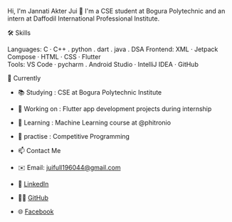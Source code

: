 Hi, I'm Jannati Akter Jui 👋
I'm a CSE student at Bogura Polytechnic and an intern at Daffodil International Professional Institute.



🛠️ Skills

Languages: C · C++ . python . dart . java . DSA
Frontend: XML · Jetpack Compose · HTML · CSS · Flutter  
Tools: VS Code · pycharm . Android Studio · IntelliJ IDEA · GitHub  


🎯 Currently

- 📚 Studying : CSE at Bogura Polytechnic Institute  
- 🔭 Working on : Flutter app development projects during internship  
- 🌱 Learning : Machine Learning course at @phitronio
- 💬 practise : Competitive Programming

- 📫 Contact Me

- ✉️ Email: juifull196044@gmail.com  
- 🔗 [LinkedIn](https://www.linkedin.com/in/jannati-akter-jui/)

- 🧑‍💻 [GitHub](https://github.com/jui1960)  
- 🌐 [Facebook](https://www.facebook.com/jannati.jui.135850)  



